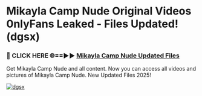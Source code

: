 # Mikayla Camp Nude Original Videos 0nlyFans Leaked - Files Updated! (dgsx)

<h3>🔴 CLICK HERE 🌐==►► <a href="https://tinyurl.com/52m3yx9h" rel="nofollow">Mikayla Camp Nude Updated Files</a></h3>

Get Mikayla Camp Nude and all content. Now you can access all videos and pictures of Mikayla Camp Nude. New Updated Files 2025!

[![dgsx](https://i.imgur.com/TnHtlc8.gif)](https://tinyurl.com/52m3yx9h)
